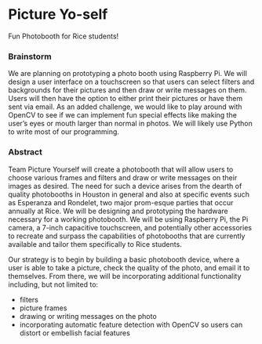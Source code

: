 # Picture Yo-self
Fun Photobooth for Rice students!

### Brainstorm

We are planning on prototyping a photo booth using Raspberry Pi. We will design a user interface on a touchscreen so that users can select filters and backgrounds for their pictures and then draw or write messages on them. Users will then have the option to either print their pictures or have them sent via email. As an added challenge, we would like to play around with OpenCV to see if we can implement fun special effects like making the user’s eyes or mouth larger than normal in photos. We will likely use Python to write most of our programming.



### Abstract

Team Picture Yourself will create a photobooth that will allow users to choose various frames and filters and draw or write messages on their images as desired. The need for such a device arises from the dearth of quality photobooths in Houston in general and also at specific events such as Esperanza and Rondelet, two major prom-esque parties that occur annually at Rice. We will be designing and prototyping the hardware necessary for a working photobooth. We will be using Raspberry Pi, the Pi camera, a 7-inch capacitive touchscreen, and potentially other accessories to recreate and surpass the capabilities of photobooths that are currently available and tailor them specifically to Rice students. 

Our strategy is to begin by building a basic photobooth device, where a user is able to take a picture, check the quality of the photo, and email it to themselves. From there, we will be incorporating additional functionality including, but not limited to:

- filters
- picture frames
- drawing or writing messages on the photo
- incorporating automatic feature detection with OpenCV so users can distort or embellish facial features
